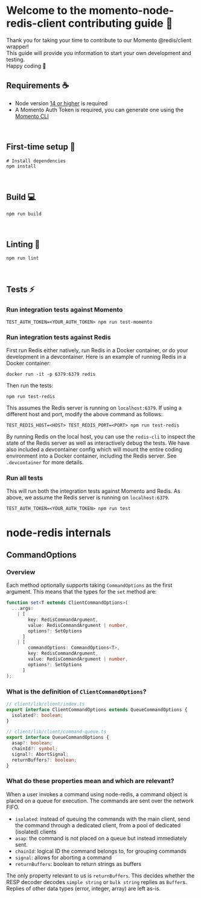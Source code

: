 # Welcome to the momento-node-redis-client contributing guide :wave:

Thank you for taking your time to contribute to our Momento @redis/client wrapper!
<br/>
This guide will provide you information to start your own development and testing.
<br/>
Happy coding :dancer:
<br/>

## Requirements :coffee:

- Node version [14 or higher](https://nodejs.org/en/download/) is required
- A Momento Auth Token is required, you can generate one using the [Momento CLI](https://github.com/momentohq/momento-cli)

<br/>

## First-time setup :wrench:

```
# Install dependencies
npm install
```

<br />

## Build :computer:

```
npm run build
```

<br/>

## Linting :flashlight:

```
npm run lint
```

<br/>

## Tests :zap:

### Run integration tests against Momento

```
TEST_AUTH_TOKEN=<YOUR_AUTH_TOKEN> npm run test-momento
```

### Run integration tests against Redis

First run Redis either natively, run Redis in a Docker container, or do your development in a devcontainer. Here is an example of running Redis in a Docker container:

```
docker run -it -p 6379:6379 redis
```

Then run the tests:

```
npm run test-redis
```

This assumes the Redis server is running on `localhost:6379`. If using a different host and port, modify the above command as follows:

```
TEST_REDIS_HOST=<HOST> TEST_REDIS_PORT=<PORT> npm run test-redis
```

By running Redis on the local host, you can use the `redis-cli` to inspect the state of the Redis server as well as interactively debug the tests. We have also included a devcontainer config which will mount the entire coding environment into a Docker container, including the Redis server. See `.devcontainer` for more details.

### Run all tests

This will run both the integration tests against Momento and Redis. As above, we assume the Redis server is running on `localhost:6379`.

```
TEST_AUTH_TOKEN=<YOUR_AUTH_TOKEN> npm run test
```

# node-redis internals

## CommandOptions

### Overview

Each method optionally supports taking `CommandOptions` as the first argument.
This means that the types for the `set` method are:

```typescript
function set<T extends ClientCommandOptions>(
  ...args:
    | [
        key: RedisCommandArgument,
        value: RedisCommandArgument | number,
        options?: SetOptions
      ]
    | [
        commandOptions: CommandOptions<T>,
        key: RedisCommandArgument,
        value: RedisCommandArgument | number,
        options?: SetOptions
      ]
);
```

### What is the definition of `ClientCommandOptions`?

```typescript
// client/lib/client/index.ts
export interface ClientCommandOptions extends QueueCommandOptions {
  isolated?: boolean;
}

// client/lib/client/command-queue.ts
export interface QueueCommandOptions {
  asap?: boolean;
  chainId?: symbol;
  signal?: AbortSignal;
  returnBuffers?: boolean;
}
```

### What do these properties mean and which are relevant?

When a user invokes a command using node-redis, a command object is placed on a queue for execution. The commands are sent over the network FIFO.

- `isolated`: instead of queuing the commands with the main client, send the command through a dedicated client, from a pool of dedicated (isolated) clients
- `asap`: the command is not placed on a queue but instead immediately sent.
- `chainId`: logical ID the command belongs to, for grouping commands
- `signal`: allows for aborting a command
- `returnBuffers`: boolean to return strings as buffers

The only property relevant to us is `returnBuffers`. This decides whether the RESP decoder decodes `simple string` or `bulk string` replies as `Buffer`s. Replies of other data types (error, integer, array) are left as-is.
